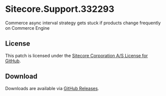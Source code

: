 # Sitecore.Support.332293
Commerce async interval strategy gets stuck if products change frequently on Commerce Engine

## License  
This patch is licensed under the [Sitecore Corporation A/S License for GitHub](https://github.com/sitecoresupport/Sitecore.Support.332293/blob/master/LICENSE).  

## Download  
Downloads are available via [GitHub Releases](https://github.com/sitecoresupport/Sitecore.Support.332293/releases).  
